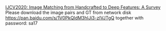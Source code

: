 [IJCV2020: Image Matching from Handcrafted to Deep Features: A Survey](https://link.springer.com/article/10.1007/s11263-020-01359-2)
Please download the image pairs and GT from network disk https://pan.baidu.com/s/1V0PkQldM3hlJi3-zIVJTgQ together with password:  sa17 
